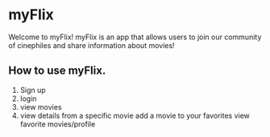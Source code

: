 # myFlix
Welcome to myFlix!
myFlix is an app that allows users to join our community of cinephiles and share information about movies!

## How to use myFlix.
1. Sign up
2. login
3. view movies
4. view details from a specific movie
add a movie to your favorites
view favorite movies/profile
